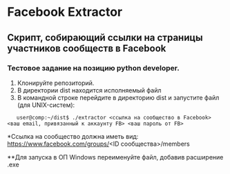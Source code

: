 # Facebook Extractor
## Скрипт, собирающий ссылки на страницы участников сообществ в Facebook
### Тестовое задание на позицию python developer.


1. Клонируйте репозиторий.
2. В директории dist находится исполняемый файл
2. В командной строке перейдите в директорию dist и запустите файл (для UNIX-систем):

```
   user@comp:~/dist$ ./extractor <ссылка на сообщество в Facebook> <ваш email, привязанный к аккаунту FB> <ваш пароль от FB>

```
*Ссылка на сообщество должна иметь вид: https://www.facebook.com/groups/<ID сообщества>/members

**Для запуска в ОП Windows переименуйте файл, добавив расширение .exe
